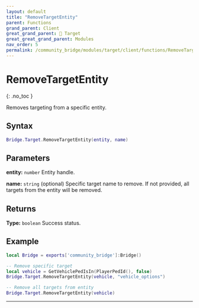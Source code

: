 ```yaml
---
layout: default
title: "RemoveTargetEntity"
parent: Functions
grand_parent: Client
great_grand_parent: 🎯 Target
great_great_grand_parent: Modules
nav_order: 5
permalink: /community_bridge/modules/target/client/functions/RemoveTargetEntity/
---
```


# RemoveTargetEntity
{: .no_toc }

Removes targeting from a specific entity.

## Syntax

```lua
Bridge.Target.RemoveTargetEntity(entity, name)
```

## Parameters

**entity:** `number`
Entity handle.

**name:** `string` (optional)
Specific target name to remove. If not provided, all targets from the entity will be removed.

## Returns

**Type:** `boolean`
Success status.

## Example

```lua
local Bridge = exports['community_bridge']:Bridge()

-- Remove specific target
local vehicle = GetVehiclePedIsIn(PlayerPedId(), false)
Bridge.Target.RemoveTargetEntity(vehicle, "vehicle_options")

-- Remove all targets from entity
Bridge.Target.RemoveTargetEntity(vehicle)
```

---